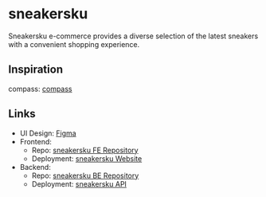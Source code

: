 # sneakersku

Sneakersku e-commerce provides a diverse selection of the latest sneakers with a convenient shopping experience.

## Inspiration

compass: [compass](https://sepatucompass.com/)

## Links

- UI Design: [Figma](https://www.figma.com/design/KYhU7zhOz35tmwRq7TzKr2/sneakersku?node-id=0-1&t=NpfTbLHnhFue1vbM-1)
- Frontend:
  - Repo: [sneakersku FE Repository](https://github.com/derynm/sneakersku-fe)
  - Deployment: [sneakersku Website](https://sneakersku.derynm.dev/)
- Backend:
  - Repo: [sneakersku BE Repository](https://github.com/derynm/sneakersku-fe)
  - Deployment: [sneakersku API](https://sneakersku-api.derynm.dev/)
